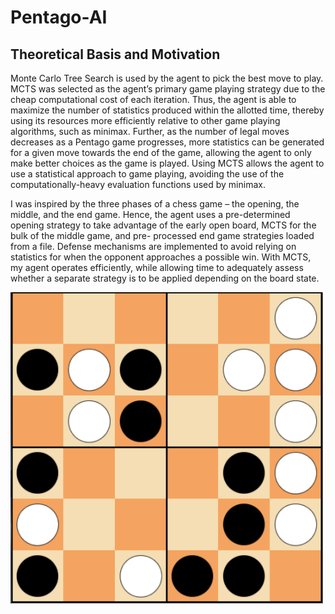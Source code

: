 # Pentago-AI
## Theoretical Basis and Motivation
Monte Carlo Tree Search is used by the agent to pick the best move to play. MCTS was selected as the agent’s primary game playing strategy due to the cheap computational cost of each iteration. Thus, the agent is able to maximize the number of statistics produced within the allotted time, thereby using its resources more efficiently relative to other game playing algorithms, such as minimax. Further, as the number of legal moves decreases as a Pentago game progresses, more statistics can be generated for a given move towards the end of the game, allowing the agent to only make better choices as the game is played. Using MCTS allows the agent to use a statistical approach to game playing, avoiding the use of the computationally-heavy evaluation functions used by minimax.

I was inspired by the three phases of a chess game – the opening, the middle, and the end game. Hence, the agent uses a pre-determined opening strategy to take advantage of the early open board, MCTS for the bulk of the middle game, and pre- processed end game strategies loaded from a file. Defense mechanisms are implemented to avoid relying on statistics for when the opponent approaches a possible win. With MCTS, my agent operates efficiently, while allowing time to adequately assess whether a separate strategy is to be applied depending on the board state.

<img src="preview.png" width="500">
